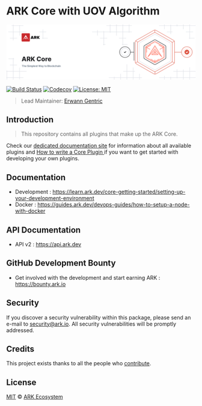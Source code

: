 # ARK Core with UOV Algorithm

<p align="center">
    <img src="https://raw.githubusercontent.com/ARKEcosystem/core/master/banner.png" />
</p>

[![Build Status](https://badgen.now.sh/github/status/ArkEcosystem/core/master)](https://github.com/ArkEcosystem/core/actions)
[![Codecov](https://badgen.now.sh/codecov/c/github/arkecosystem/core)](https://codecov.io/gh/arkecosystem/core)
[![License: MIT](https://badgen.now.sh/badge/license/MIT/green)](https://opensource.org/licenses/MIT)

> Lead Maintainer: [Erwann Gentric](https://github.com/air1one)

## Introduction

> This repository contains all plugins that make up the ARK Core.

Check our [dedicated documentation site](https://learn.ark.dev) for information about all available plugins and [How to write a Core Plugin
](https://learn.ark.dev/application-development/how-to-write-core-dapps) if you want to get started with developing your own plugins.

## Documentation

-   Development : https://learn.ark.dev/core-getting-started/setting-up-your-development-environment
-   Docker : https://guides.ark.dev/devops-guides/how-to-setup-a-node-with-docker

## API Documentation

-   API v2 : https://api.ark.dev

## GitHub Development Bounty

-   Get involved with the development and start earning ARK : https://bounty.ark.io

## Security

If you discover a security vulnerability within this package, please send an e-mail to security@ark.io. All security vulnerabilities will be promptly addressed.

## Credits

This project exists thanks to all the people who [contribute](../../contributors).

## License

[MIT](LICENSE) © [ARK Ecosystem](https://ark.io)

